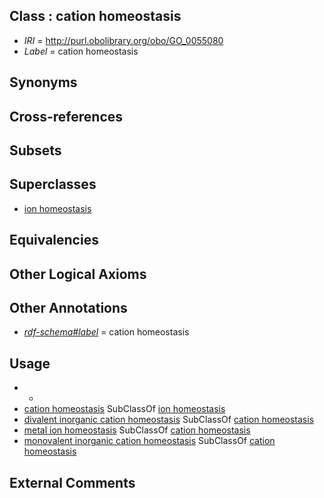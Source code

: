 
## Class : cation homeostasis

 * *IRI* = http://purl.obolibrary.org/obo/GO_0055080
 * *Label* = cation homeostasis

## Synonyms


## Cross-references


## Subsets


## Superclasses

 * [ion homeostasis](../../GO/01/GO_0050801.md)

## Equivalencies


## Other Logical Axioms


## Other Annotations

 * *[rdf-schema#label](../../el/rdf-schema#label.md)* = cation homeostasis

## Usage

 * -
 * [cation homeostasis](../../GO/80/GO_0055080.md) SubClassOf [ion homeostasis](../../GO/01/GO_0050801.md)
 * [divalent inorganic cation homeostasis](../../GO/07/GO_0072507.md) SubClassOf [cation homeostasis](../../GO/80/GO_0055080.md)
 * [metal ion homeostasis](../../GO/65/GO_0055065.md) SubClassOf [cation homeostasis](../../GO/80/GO_0055080.md)
 * [monovalent inorganic cation homeostasis](../../GO/67/GO_0055067.md) SubClassOf [cation homeostasis](../../GO/80/GO_0055080.md)

## External Comments

